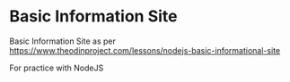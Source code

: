 # Basic Information Site

Basic Information Site as per https://www.theodinproject.com/lessons/nodejs-basic-informational-site

For practice with NodeJS